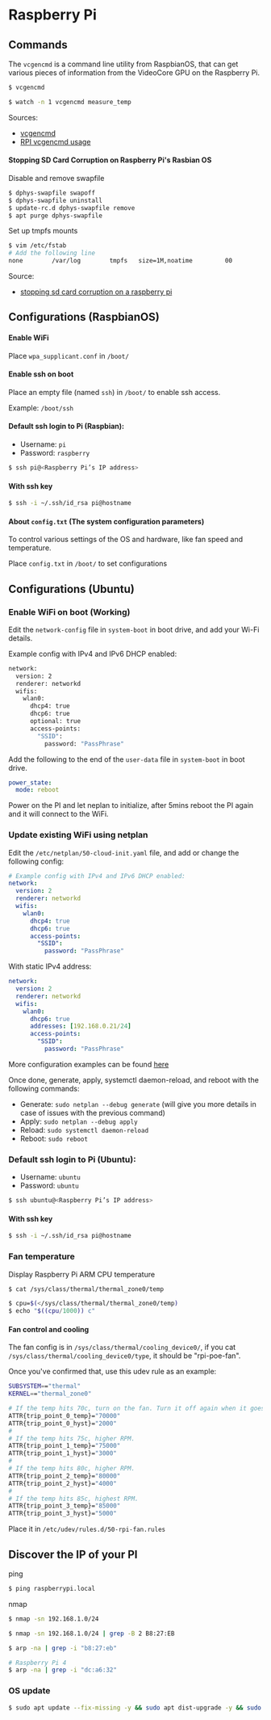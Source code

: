 # Raspberry Pi

## Commands

The `vcgencmd` is a command line utility from RaspbianOS, that can get various pieces of information from the VideoCore GPU on the Raspberry Pi.

```bash
$ vcgencmd
```
```bash
$ watch -n 1 vcgencmd measure_temp
```

Sources:

* [vcgencmd](https://www.raspberrypi.org/documentation/raspbian/applications/vcgencmd.md)
* [RPI vcgencmd usage](https://elinux.org/RPI_vcgencmd_usage)

#### Stopping SD Card Corruption on Raspberry Pi's Rasbian OS

Disable and remove swapfile
```bash
$ dphys-swapfile swapoff
$ dphys-swapfile uninstall
$ update-rc.d dphys-swapfile remove
$ apt purge dphys-swapfile
```

Set up tmpfs mounts
```bash
$ vim /etc/fstab
# Add the following line
none        /var/log        tmpfs   size=1M,noatime         00
```

Source: 
* [stopping sd card corruption on a raspberry pi](http://ideaheap.com/2013/07/stopping-sd-card-corruption-on-a-raspberry-pi/)

## Configurations (RaspbianOS)
 
#### Enable WiFi

Place `wpa_supplicant.conf` in `/boot/`

#### Enable ssh on boot

Place an empty file (named `ssh`) in `/boot/` to enable ssh access.

Example: `/boot/ssh`

#### Default ssh login to Pi (Raspbian):

- Username: `pi`
- Password: `raspberry`

```bash
$ ssh pi@<Raspberry Pi’s IP address>
```

#### With ssh key

```bash
$ ssh -i ~/.ssh/id_rsa pi@hostname
```

#### About `config.txt` (The system configuration parameters)

To control various settings of the OS and hardware, like fan speed and temperature.

Place `config.txt` in `/boot/` to set configurations

## Configurations (Ubuntu)

### Enable WiFi on boot (Working)

Edit the `network-config` file in `system-boot` in boot drive, and add your Wi-Fi details.

Example config with IPv4 and IPv6 DHCP enabled:

```bash
network:
  version: 2
  renderer: networkd
  wifis:
    wlan0:
      dhcp4: true
      dhcp6: true
      optional: true
      access-points:
        "SSID":
          password: "PassPhrase"
```

Add the following to the end of the `user-data` file in `system-boot` in boot drive.

```yaml
power_state:
  mode: reboot
```

Power on the PI and let neplan to initialize, after 5mins reboot the PI again and it will connect to the WiFi.

### Update existing WiFi using netplan

Edit the `/etc/netplan/50-cloud-init.yaml` file, and add or change the following config:

```yaml
# Example config with IPv4 and IPv6 DHCP enabled:
network:
  version: 2
  renderer: networkd
  wifis:
    wlan0:
      dhcp4: true
      dhcp6: true
      access-points:
        "SSID":
          password: "PassPhrase"
```

With static IPv4 address:

```yaml
network:
  version: 2
  renderer: networkd
  wifis:
    wlan0:
      dhcp6: true
      addresses: [192.168.0.21/24]
      access-points:
        "SSID":
          password: "PassPhrase"
```

More configuration examples can be found [here](https://netplan.io/examples)

Once done, generate, apply, systemctl daemon-reload, and reboot with the following commands:

- Generate: `sudo netplan --debug generate` (will give you more details in case of issues with the previous command)
- Apply: `sudo netplan --debug apply`
- Reload: `sudo systemctl daemon-reload`
- Reboot: `sudo reboot`

### Default ssh login to Pi (Ubuntu):

- Username: `ubuntu`
- Password: `ubuntu`

```bash
$ ssh ubuntu@<Raspberry Pi’s IP address>
```

#### With ssh key

```bash
$ ssh -i ~/.ssh/id_rsa pi@hostname
```

### Fan temperature

Display Raspberry Pi ARM CPU temperature

```bash
$ cat /sys/class/thermal/thermal_zone0/temp
```

```bash
$ cpu=$(</sys/class/thermal/thermal_zone0/temp)
$ echo "$((cpu/1000)) c"
```

#### Fan control and cooling

The fan config is in `/sys/class/thermal/cooling_device0/`, if you cat `/sys/class/thermal/cooling_device0/type`, it should be "rpi-poe-fan".

Once you've confirmed that, use this udev rule as an example:

```bash
SUBSYSTEM=="thermal"
KERNEL=="thermal_zone0"

# If the temp hits 70c, turn on the fan. Turn it off again when it goes back down to 65.
ATTR{trip_point_0_temp}="70000"
ATTR{trip_point_0_hyst}="2000"
#
# If the temp hits 75c, higher RPM.
ATTR{trip_point_1_temp}="75000"
ATTR{trip_point_1_hyst}="3000"
#
# If the temp hits 80c, higher RPM.
ATTR{trip_point_2_temp}="80000"
ATTR{trip_point_2_hyst}="4000"
#
# If the temp hits 85c, highest RPM.
ATTR{trip_point_3_temp}="85000"
ATTR{trip_point_3_hyst}="5000"
```

Place it in `/etc/udev/rules.d/50-rpi-fan.rules`

## Discover the IP of your PI

ping

```bash
$ ping raspberrypi.local
```

nmap

```bash
$ nmap -sn 192.168.1.0/24

$ nmap -sn 192.168.1.0/24 | grep -B 2 B8:27:EB

$ arp -na | grep -i "b8:27:eb"

# Raspberry Pi 4
$ arp -na | grep -i "dc:a6:32"
```

### OS update

```bash
$ sudo apt update --fix-missing -y && sudo apt dist-upgrade -y && sudo apt autoremove --purge -y
```
